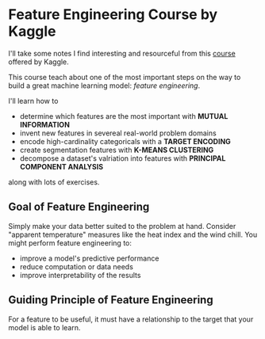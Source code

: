 # Feature Engineering Course by Kaggle

I'll take some notes I find interesting and resourceful from this [course](https://www.kaggle.com/code/ryanholbrook/what-is-feature-engineering) offered by Kaggle.

This course teach about one of the most important steps on the way to build a great machine learning model: *feature engineering*.

I'll learn how to

  - determine which features are the most important with **MUTUAL INFORMATION**
  - invent new features in severeal real-world problem domains
  - encode high-cardinality categoricals with a **TARGET ENCODING**
  - create segmentation features with **K-MEANS CLUSTERING**
  - decompose a dataset's valriation into features with **PRINCIPAL COMPONENT ANALYSIS**

along with lots of exercises.

## Goal of Feature Engineering

Simply make your data better suited to the problem at hand.
Consider "apparent temperature" measures like the heat index and the wind chill. You might perform feature engineering to:
  
  - improve a model's predictive performance
  - reduce computation or data needs
  - improve interpretability of the results

## Guiding Principle of Feature Engineering

For a feature to be useful, it must have a relationship to the target that your model is able to learn. 
